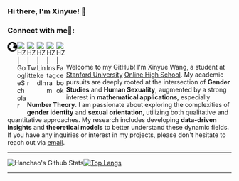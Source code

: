 ### Hi there, I'm Xinyue! 👋



### Connect with me👯:

[<img align="left" alt="HZ" width="22px" src="https://raw.githubusercontent.com/iconic/open-iconic/master/svg/globe.svg" />][website]
[<img align="left" alt="HZ | GoogleScholar" width="22px" src="https://cdn.jsdelivr.net/npm/simple-icons@v3/icons/googlescholar.svg" />][GoogleScholar]
[<img align="left" alt="HZ | Twitter" width="22px" src="https://cdn.jsdelivr.net/npm/simple-icons@v3/icons/twitter.svg" />][twitter]
[<img align="left" alt="HZ | LinkedIn" width="22px" src="https://cdn.jsdelivr.net/npm/simple-icons@v3/icons/linkedin.svg" />][linkedin]
[<img align="left" alt="HZ | Instagram" width="22px" src="https://cdn.jsdelivr.net/npm/simple-icons@v3/icons/instagram.svg" />][instagram]
[<img align="left" alt="HZ | Facebook" width="22px" src="https://cdn.jsdelivr.net/npm/simple-icons@v3/icons/facebook.svg" />][facebook]


<br/>
<br/>

Welcome to my GitHub! I'm Xinyue Wang, a student at [Stanford University](https://www.stanford.edu) [Online High School](https://ohs.stanford.edu). My academic pursuits are deeply rooted at the intersection of **Gender Studies** and **Human Sexuality**, augmented by a strong interest in **mathematical applications**, especially **Number Theory**. I am passionate about exploring the complexities of **gender identity** and **sexual orientation**, utilizing both qualitative and quantitative approaches. My research includes developing **data-driven insights** and **theoretical models** to better understand these dynamic fields. If you have any inquiries or interest in my projects, please don't hesitate to reach out via [email](mailto:wxinyue@ohs.stanford.edu).

---

<img align="left" alt="Hanchao's Github Stats" src="https://github-readme-stats.vercel.app/api?username=xinyue0221&show_icons=true&hide_border=true" />

[![Top Langs](https://github-readme-stats.vercel.app/api/top-langs/?username=Hanchao-Zhang&hide=html)](https://github.com/anuraghazra/github-readme-stats)


---

<!--
**xinyue0221/xinyue0221** is a ✨ _special_ ✨ repository because its `README.md` (this file) appears on your GitHub profile.

Here are some ideas to get you started:

- 🔭 I’m currently working on ...
- 🌱 I’m currently learning ...
- 👯 I’m looking to collaborate on ...
- 🤔 I’m looking for help with ...
- 💬 Ask me about ...
- 📫 How to reach me: ...
- 😄 Pronouns: ...
- ⚡ Fun fact: ...
-->



[website]: https://xinyue.me
[twitter]: https://x.com/fULxY5rT0SJWP2j/
[youtube]: https://youtube.com/
[instagram]: https://www.instagram.com/uvulnix77
[linkedin]: https://www.linkedin.com/in/xinyue-wang-37168a248/
[webdevplaylist]: https://www.youtube.com/
[jsplaylist]: https://www.youtube.com/
[cssplaylist]: https://www.youtube.com/
[reactplaylist]: https://www.youtube.com/
[GoogleScholar]: https://scholar.google.com/citations?user=6tmn5WoAAAAJ&hl=en
[facebook]: https://www.facebook.com/profile.php?id=100095282404136
